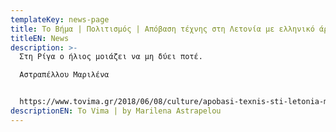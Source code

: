 ```yaml
---
templateKey: news-page
title: Το Βήμα | Πολιτισμός | Απόβαση τέχνης στη Λετονία με ελληνικό άρωμα.
titleEN: News
description: >-
  Στη Ρίγα ο ήλιος μοιάζει να μη δύει ποτέ.

  Αστραπέλλου Μαριλένα


  https://www.tovima.gr/2018/06/08/culture/apobasi-texnis-sti-letonia-me-elliniko-arwma/
descriptionEN: To Vima | by Marilena Astrapelou
---
```

